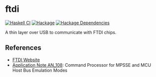 # ftdi
[![Haskell CI](https://github.com/standardsemiconductor/ftdi/workflows/Haskell%20CI/badge.svg?branch=master)](https://github.com/standardsemiconductor/ftdi/.github/workflows/haskell.yml)
[![Hackage][hackage-badge]][hackage]
[![Hackage Dependencies][hackage-deps-badge]][hackage-deps]

A thin layer over USB to communicate with FTDI chips.

## References
* [FTDI Website](https://ftdichip.com/)
* [Application Note AN_108](https://www.ftdichip.com/Support/Documents/AppNotes/AN_108_Command_Processor_for_MPSSE_and_MCU_Host_Bus_Emulation_Modes.pdf): Command Processor for MPSSE and MCU Host Bus Emulation Modes

[hackage]:            <https://hackage.haskell.org/package/ftdi>
[hackage-badge]:      <https://img.shields.io/hackage/v/ftdi.svg?color=success>
[hackage-deps-badge]: <https://img.shields.io/hackage-deps/v/ftdi.svg>
[hackage-deps]:       <http://packdeps.haskellers.com/feed?needle=ftdi>